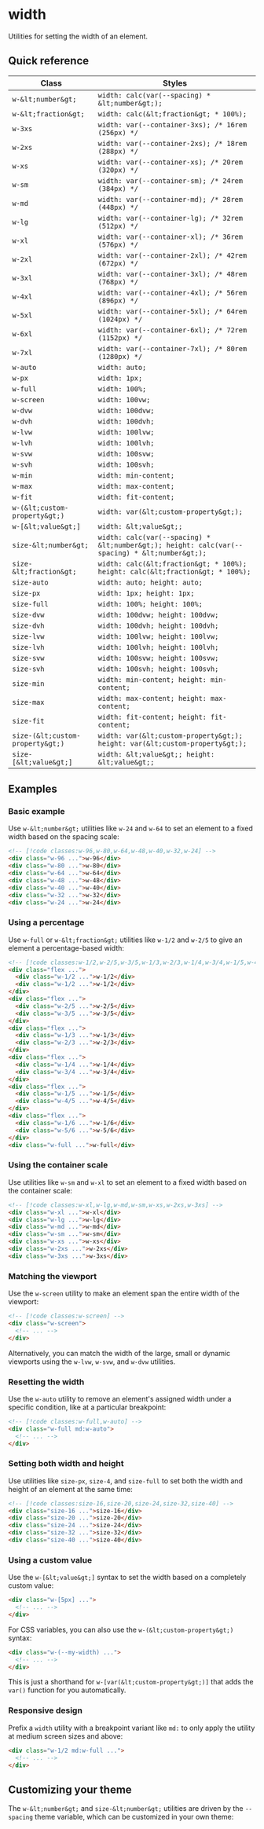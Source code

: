 # width

Utilities for setting the width of an element.

## Quick reference

| Class | Styles |
|---|---|
| `w-&lt;number&gt;` | `width: calc(var(--spacing) * &lt;number&gt;);` |
| `w-&lt;fraction&gt;` | `width: calc(&lt;fraction&gt; * 100%);` |
| `w-3xs` | `width: var(--container-3xs); /* 16rem (256px) */` |
| `w-2xs` | `width: var(--container-2xs); /* 18rem (288px) */` |
| `w-xs` | `width: var(--container-xs); /* 20rem (320px) */` |
| `w-sm` | `width: var(--container-sm); /* 24rem (384px) */` |
| `w-md` | `width: var(--container-md); /* 28rem (448px) */` |
| `w-lg` | `width: var(--container-lg); /* 32rem (512px) */` |
| `w-xl` | `width: var(--container-xl); /* 36rem (576px) */` |
| `w-2xl` | `width: var(--container-2xl); /* 42rem (672px) */` |
| `w-3xl` | `width: var(--container-3xl); /* 48rem (768px) */` |
| `w-4xl` | `width: var(--container-4xl); /* 56rem (896px) */` |
| `w-5xl` | `width: var(--container-5xl); /* 64rem (1024px) */` |
| `w-6xl` | `width: var(--container-6xl); /* 72rem (1152px) */` |
| `w-7xl` | `width: var(--container-7xl); /* 80rem (1280px) */` |
| `w-auto` | `width: auto;` |
| `w-px` | `width: 1px;` |
| `w-full` | `width: 100%;` |
| `w-screen` | `width: 100vw;` |
| `w-dvw` | `width: 100dvw;` |
| `w-dvh` | `width: 100dvh;` |
| `w-lvw` | `width: 100lvw;` |
| `w-lvh` | `width: 100lvh;` |
| `w-svw` | `width: 100svw;` |
| `w-svh` | `width: 100svh;` |
| `w-min` | `width: min-content;` |
| `w-max` | `width: max-content;` |
| `w-fit` | `width: fit-content;` |
| `w-(&lt;custom-property&gt;)` | `width: var(&lt;custom-property&gt;);` |
| `w-[&lt;value&gt;]` | `width: &lt;value&gt;;` |
| `size-&lt;number&gt;` | `width: calc(var(--spacing) * &lt;number&gt;); height: calc(var(--spacing) * &lt;number&gt;);` |
| `size-&lt;fraction&gt;` | `width: calc(&lt;fraction&gt; * 100%); height: calc(&lt;fraction&gt; * 100%);` |
| `size-auto` | `width: auto; height: auto;` |
| `size-px` | `width: 1px; height: 1px;` |
| `size-full` | `width: 100%; height: 100%;` |
| `size-dvw` | `width: 100dvw; height: 100dvw;` |
| `size-dvh` | `width: 100dvh; height: 100dvh;` |
| `size-lvw` | `width: 100lvw; height: 100lvw;` |
| `size-lvh` | `width: 100lvh; height: 100lvh;` |
| `size-svw` | `width: 100svw; height: 100svw;` |
| `size-svh` | `width: 100svh; height: 100svh;` |
| `size-min` | `width: min-content; height: min-content;` |
| `size-max` | `width: max-content; height: max-content;` |
| `size-fit` | `width: fit-content; height: fit-content;` |
| `size-(&lt;custom-property&gt;)` | `width: var(&lt;custom-property&gt;); height: var(&lt;custom-property&gt;);` |
| `size-[&lt;value&gt;]` | `width: &lt;value&gt;; height: &lt;value&gt;;` |



## Examples

### Basic example

Use `w-&lt;number&gt;` utilities like `w-24` and `w-64` to set an element to a fixed width based on the spacing scale:

```html
<!-- [!code classes:w-96,w-80,w-64,w-48,w-40,w-32,w-24] -->
<div class="w-96 ...">w-96</div>
<div class="w-80 ...">w-80</div>
<div class="w-64 ...">w-64</div>
<div class="w-48 ...">w-48</div>
<div class="w-40 ...">w-40</div>
<div class="w-32 ...">w-32</div>
<div class="w-24 ...">w-24</div>
```

### Using a percentage

Use `w-full` or `w-&lt;fraction&gt;` utilities like `w-1/2` and `w-2/5` to give an element a percentage-based width:

```html
<!-- [!code classes:w-1/2,w-2/5,w-3/5,w-1/3,w-2/3,w-1/4,w-3/4,w-1/5,w-4/5,w-1/6,w-5/6,w-full] -->
<div class="flex ...">
  <div class="w-1/2 ...">w-1/2</div>
  <div class="w-1/2 ...">w-1/2</div>
</div>
<div class="flex ...">
  <div class="w-2/5 ...">w-2/5</div>
  <div class="w-3/5 ...">w-3/5</div>
</div>
<div class="flex ...">
  <div class="w-1/3 ...">w-1/3</div>
  <div class="w-2/3 ...">w-2/3</div>
</div>
<div class="flex ...">
  <div class="w-1/4 ...">w-1/4</div>
  <div class="w-3/4 ...">w-3/4</div>
</div>
<div class="flex ...">
  <div class="w-1/5 ...">w-1/5</div>
  <div class="w-4/5 ...">w-4/5</div>
</div>
<div class="flex ...">
  <div class="w-1/6 ...">w-1/6</div>
  <div class="w-5/6 ...">w-5/6</div>
</div>
<div class="w-full ...">w-full</div>
```

### Using the container scale

Use utilities like `w-sm` and `w-xl` to set an element to a fixed width based on the container scale:

```html
<!-- [!code classes:w-xl,w-lg,w-md,w-sm,w-xs,w-2xs,w-3xs] -->
<div class="w-xl ...">w-xl</div>
<div class="w-lg ...">w-lg</div>
<div class="w-md ...">w-md</div>
<div class="w-sm ...">w-sm</div>
<div class="w-xs ...">w-xs</div>
<div class="w-2xs ...">w-2xs</div>
<div class="w-3xs ...">w-3xs</div>
```

### Matching the viewport

Use the `w-screen` utility to make an element span the entire width of the viewport:

```html
<!-- [!code classes:w-screen] -->
<div class="w-screen">
  <!-- ... -->
</div>
```

Alternatively, you can match the width of the large, small or dynamic viewports using the `w-lvw`, `w-svw`, and `w-dvw` utilities.

### Resetting the width

Use the `w-auto` utility to remove an element's assigned width under a specific condition, like at a particular breakpoint:

```html
<!-- [!code classes:w-full,w-auto] -->
<div class="w-full md:w-auto">
  <!-- ... -->
</div>
```

### Setting both width and height

Use utilities like `size-px`, `size-4`, and `size-full` to set both the width and height of an element at the same time:

```html
<!-- [!code classes:size-16,size-20,size-24,size-32,size-40] -->
<div class="size-16 ...">size-16</div>
<div class="size-20 ...">size-20</div>
<div class="size-24 ...">size-24</div>
<div class="size-32 ...">size-32</div>
<div class="size-40 ...">size-40</div>
```

### Using a custom value

Use the `w-[&lt;value&gt;]` syntax to set the width based on a completely custom value:

```html
<div class="w-[5px] ...">
  <!-- ... -->
</div>
```

For CSS variables, you can also use the `w-(&lt;custom-property&gt;)` syntax:

```html
<div class="w-(--my-width) ...">
  <!-- ... -->
</div>
```

This is just a shorthand for `w-[var(&lt;custom-property&gt;)]` that adds the `var()` function for you automatically.

### Responsive design

Prefix a `width` utility with a breakpoint variant like `md:` to only apply the utility at medium screen sizes and above:

```html
<div class="w-1/2 md:w-full ...">
  <!-- ... -->
</div>
```


## Customizing your theme

The `w-&lt;number&gt;` and `size-&lt;number&gt;` utilities are driven by the `--spacing` theme variable, which can be customized in your own theme:

```css
```

